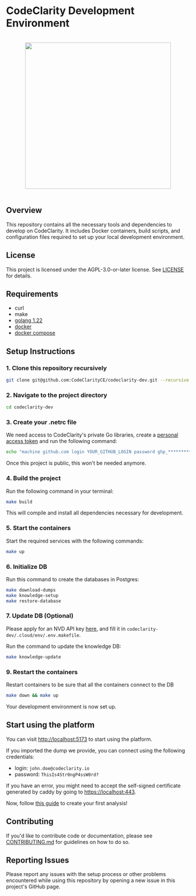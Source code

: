 # CodeClarity Development Environment

<br>

<div align="center">
    <img src="https://user-images.githubusercontent.com/124595411/235138790-d86cc2b8-e3ef-43eb-846c-38055748c9db.svg" width="400px" />
</div>

<br>

## Overview

This repository contains all the necessary tools and dependencies to develop on CodeClarity. It includes Docker containers, build scripts, and configuration files required to set up your local development environment.

## License

This project is licensed under the AGPL-3.0-or-later license. See [LICENSE](./LICENSE) for details.

## Requirements

- curl
- make
- [golang 1.22](https://go.dev/dl/)
- [docker](https://docs.docker.com/engine/install/)
- [docker compose](https://www.digitalocean.com/community/tutorials/how-to-install-and-use-docker-compose-on-ubuntu-20-04)

## Setup Instructions

### 1. Clone this repository recursively

```bash
git clone git@github.com:CodeClarityCE/codeclarity-dev.git --recursive
```

### 2. Navigate to the project directory

```bash
cd codeclarity-dev
```

### 3. Create your .netrc file

We need access to CodeClarity's private Go libraries, create a [personal access token](https://docs.github.com/en/authentication/keeping-your-account-and-data-secure/managing-your-personal-access-tokens) and run the following command:

```bash
echo "machine github.com login YOUR_GITHUB_LOGIN password ghp_***************" > backend/.cloud/docker/config/.netrc
```

Once this project is public, this won't be needed anymore.

### 4. Build the project

Run the following command in your terminal:

```bash
make build
```

This will compile and install all dependencies necessary for development.

### 5. Start the containers

Start the required services with the following commands:

```bash
make up
```

### 6. Initialize DB

Run this command to create the databases in Postgres:

```bash
make download-dumps
make knowledge-setup
make restore-database
```

### 7. Update DB (Optional)

Please apply for an NVD API key [here](https://nvd.nist.gov/developers/request-an-api-key), and fill it in `codeclarity-dev/.cloud/env/.env.makefile`.

Run the command to update the knowledge DB:

```bash
make knowledge-update
```

### 9. Restart the containers

Restart containers to be sure that all the containers connect to the DB

```bash
make down && make up
```

Your development environment is now set up.

## Start using the platform

You can visit [http://localhost:5173](http://localhost:5173) to start using the platform.

If you imported the dump we provide, you can connect using the following credentials:

- login: `john.doe@codeclarity.io`
- password: `ThisIs4Str0ngP4ssW0rd?`

If you have an error, you might need to accept the self-signed certificate generated by caddy by going to [https://localhost:443](https://localhost:443).

Now, follow [this guide](https://www.codeclarity.io/docs/createanalysis) to create your first analysis!

## Contributing

If you'd like to contribute code or documentation, please see [CONTRIBUTING.md](./CONTRIBUTING.md) for guidelines on how to do so.

## Reporting Issues

Please report any issues with the setup process or other problems encountered while using this repository by opening a new issue in this project's GitHub page.
